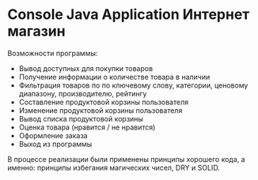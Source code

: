 # Console Java Application Интернет магазин

Возможности программы:
* Вывод доступных для покупки товаров
* Получение информации о количестве товара в наличии
* Фильтрация товаров по по ключевому слову, категории, ценовому диапазону, производителю, рейтингу
* Составление продуктовой корзины пользователя
* Изменение продуктовой корзины пользователя
* Вывод списка продуктовой корзины
* Оценка товара (нравится / не нравится)
* Оформление заказа
* Выход из программы

В процессе реализации были применены принципы хорошего кода, а именно: принципы избегания магических чисел, DRY и SOLID.
